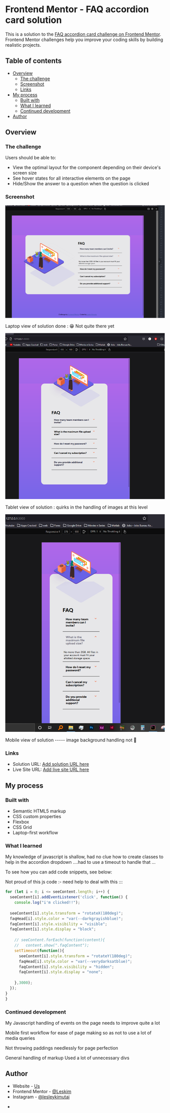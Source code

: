 # Frontend Mentor - FAQ accordion card solution

This is a solution to the [FAQ accordion card challenge on Frontend Mentor](https://www.frontendmentor.io/challenges/faq-accordion-card-XlyjD0Oam). Frontend Mentor challenges help you improve your coding skills by building realistic projects.

## Table of contents

- [Overview](#overview)
  - [The challenge](#the-challenge)
  - [Screenshot](#screenshot)
  - [Links](#links)
- [My process](#my-process)
  - [Built with](#built-with)
  - [What I learned](#what-i-learned)
  - [Continued development](#continued-development)
- [Author](#author)

## Overview

### The challenge

Users should be able to:

- View the optimal layout for the component depending on their device's screen size
- See hover states for all interactive elements on the page
- Hide/Show the answer to a question when the question is clicked

### Screenshot

![](images/laptop.PNG)

Laptop view of solution done : 😁 Not quite there yet

![](images/tablet.PNG)

Tablet view of solution : quirks in the handling of images at this level

![](images/mobile.PNG)

Mobile view of solution ----- image background handling not 💯

### Links

- Solution URL: [Add solution URL here](https://github.com/issagoodlifeInc/faq-accordion.git)
- Live Site URL: [Add live site URL here](https://issagoodlifeinc.github.io/faq-accordion/)

## My process

### Built with

- Semantic HTML5 markup
- CSS custom properties
- Flexbox
- CSS Grid
- Laptop-first workflow

### What I learned

My knowledge of javascript is shallow, had no clue how to create classes to help in the accordion dropdown ....had to use a timeout to handle that ...

To see how you can add code snippets, see below:

Not proud of this js code :- need help to deal with this :::

```js
for (let i = 0; i <= seeContent.length; i++) {
  seeContent[i].addEventListener('click', function() {
    console.log("i'm clicked!!");

  seeContent[i].style.transform = "rotateX(180deg)";
  faqHead[i].style.color = "var(--darkgrayishblue)";
  faqContent[i].style.visibility = "visible";
  faqContent[i].style.display = "block";

    // seeContent.forEach(function(content){
    //   content.show(".faqContent");
    setTimeout(function(){
      seeContent[i].style.transform = "rotateY(180deg)";
      faqHead[i].style.color = "var(--verydarksatblue)";
      faqContent[i].style.visibility = "hidden";
      faqContent[i].style.display = "none";

    },3000);
  });
}
}
```

### Continued development

My Javascript handling of events on the page needs to improve quite a lot

Mobile first workflow for ease of page making so as not to use a lot of media queries

Not throwing paddings needlessly for page perfection

General handling of markup Used a lot of unnecessary divs

## Author

- Website - [Us](https://leskimfamily.herokuapp.com/)
- Frontend Mentor - [@Leskim](https://www.frontendmentor.io/profile/@Leskim)
- Instagram - [@lesleykimutai](https://www.instagram.com/lesleykimutai/)

*
